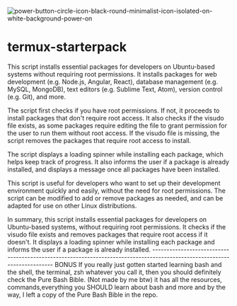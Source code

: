 ![power-button-circle-icon-black-round-minimalist-icon-isolated-on-white-background-power-on](https://user-images.githubusercontent.com/100489181/235271206-69f3aeff-9b17-456b-8fe9-df837423b076.jpg)
# termux-starterpack
This script installs essential packages for developers on Ubuntu-based systems without requiring root permissions. It installs packages for web development (e.g. Node.js, Angular, React), database management (e.g. MySQL, MongoDB), text editors (e.g. Sublime Text, Atom), version control (e.g. Git), and more.

The script first checks if you have root permissions. If not, it proceeds to install packages that don't require root access. It also checks if the visudo file exists, as some packages require editing the file to grant permission for the user to run them without root access. If the visudo file is missing, the script removes the packages that require root access to install.

The script displays a loading spinner while installing each package, which helps keep track of progress. It also informs the user if a package is already installed, and displays a message once all packages have been installed.

This script is useful for developers who want to set up their development environment quickly and easily, without the need for root permissions. The script can be modified to add or remove packages as needed, and can be adapted for use on other Linux distributions.

In summary, this script installs essential packages for developers on Ubuntu-based systems, without requiring root permissions. It checks if the visudo file exists and removes packages that require root access if it doesn't. It displays a loading spinner while installing each package and informs the user if a package is already 
installed.
-------------------------------------------------------------------------------------------------------------------------                                  BONUS
If you really just gotten started learning bash and the shell, the terminal, zsh
whatever you call it, then you should definitely check the Pure Bash Bible. (Not made by me btw)
it has all the resources, commands,everything you SHOULD learn about bash and more
and by the way, I left a copy of the Pure Bash Bible in the repo.



